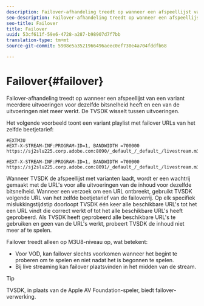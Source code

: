 ```yaml
---
description: Failover-afhandeling treedt op wanneer een afspeellijst van een variant meerdere uitvoeringen voor dezelfde bitsnelheid heeft en een van de uitvoeringen niet meer werkt. De TVSDK wisselt tussen uitvoeringen.
seo-description: Failover-afhandeling treedt op wanneer een afspeellijst van een variant meerdere uitvoeringen voor dezelfde bitsnelheid heeft en een van de uitvoeringen niet meer werkt. De TVSDK wisselt tussen uitvoeringen.
seo-title: Failover
title: Failover
uuid: 53cf611f-59e6-4728-a287-b98907d7f7bb
translation-type: tm+mt
source-git-commit: 5908e5a3521966496aeec0ef730e4a704fddfb68

---
```



# Failover{#failover}

Failover-afhandeling treedt op wanneer een afspeellijst van een variant meerdere uitvoeringen voor dezelfde bitsnelheid heeft en een van de uitvoeringen niet meer werkt. De TVSDK wisselt tussen uitvoeringen.

Het volgende voorbeeld toont een variant playlist met failover URLs van het zelfde beetjetarief:

```
#EXTM3U
#EXT-X-STREAM-INF:PROGRAM-ID=1, BANDWIDTH =700000
https://sj2slu225.corp.adobe.com:8090/_default_/_default_/livestream.m3u8   

#EXT-X-STREAM-INF:PROGRAM-ID=1, BANDWIDTH =700000
https://sj2slu225.corp.adobe.com:8091/_default_/_default_/livestream.m3u8
```

Wanneer TVSDK de afspeellijst met varianten laadt, wordt er een wachtrij gemaakt met de URL&#39;s voor alle uitvoeringen van de inhoud voor dezelfde bitsnelheid. Wanneer een verzoek om een URL ontbreekt, gebruikt TVSDK volgende URL van het zelfde beetjetarief van de failoverrij. Op elk specifiek mislukkingstijdstip doorloopt TVSDK één keer alle beschikbare URL&#39;s tot het een URL vindt die correct werkt of tot het alle beschikbare URL&#39;s heeft geprobeerd. Als TVSDK heeft geprobeerd alle beschikbare URL&#39;s te gebruiken en geen van de URL&#39;s werkt, probeert TVSDK de inhoud niet meer af te spelen.

Failover treedt alleen op M3U8-niveau op, wat betekent:

* Voor VOD, kan failover slechts voorkomen wanneer het begint te proberen om te spelen en niet nadat het is begonnen te spelen.
* Bij live streaming kan failover plaatsvinden in het midden van de stream.

>[!TIP]
>
>TVSDK, in plaats van de Apple AV Foundation-speler, biedt failover-verwerking.


